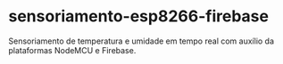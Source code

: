 # sensoriamento-esp8266-firebase
Sensoriamento de temperatura e umidade em tempo real com auxílio da plataformas NodeMCU e Firebase.
